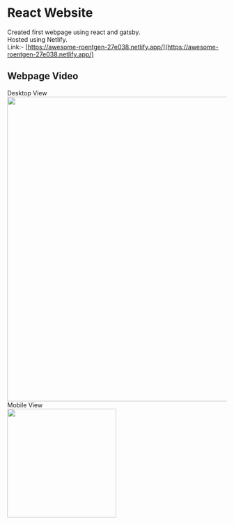 # React Website
Created first webpage using react and gatsby.  
Hosted using Netlify.  
Link:- [https://awesome-roentgen-27e038.netlify.app/](https://awesome-roentgen-27e038.netlify.app/)

## Webpage Video
Desktop View  
<img src="GithubAssets/WebpageVideo.gif" width="700">  
Mobile View  
<img src="GithubAssets/WebpageMobileGif.gif" width="250">  
